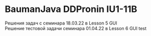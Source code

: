 # BaumanJava DDPronin IU1-11B

Решения задач с семинара 18.03.22 в Lesson 5 GUI  
Решение тестовой задачи семинара 01.04.22 в Lesson 6 GUI test
